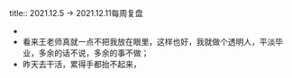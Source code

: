title:: 2021.12.5 -> 2021.12.11每周复盘

-
- 看来王老师真就一点不把我放在眼里，这样也好，我就做个透明人，平淡毕业，多余的话不说，多余的事不做；
- 昨天去干活，累得手都抬不起来，